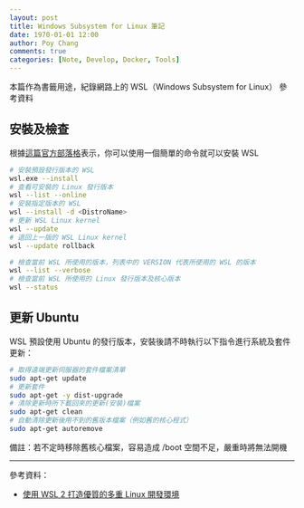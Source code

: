 ```yaml
---
layout: post
title: Windows Subsystem for Linux 筆記
date: 1970-01-01 12:00
author: Poy Chang
comments: true
categories: [Note, Develop, Docker, Tools]
---
```


本篇作為書籤用途，紀錄網路上的 WSL（Windows Subsystem for Linux） 參考資料

## 安裝及檢查

根據[這篇官方部落格](https://devblogs.microsoft.com/commandline/install-wsl-with-a-single-command-now-available-in-windows-10-version-2004-and-higher/)表示，你可以使用一個簡單的命令就可以安裝 WSL

```bash
# 安裝預設發行版本的 WSL
wsl.exe --install
# 查看可安裝的 Linux 發行版本
wsl --list --online
# 安裝指定版本的 WSL
wsl --install -d <DistroName>
# 更新 WSL Linux kernel
wsl --update
# 退回上一版的 WSL Linux kernel
wsl --update rollback
```

```bash
# 檢查當前 WSL 所使用的版本，列表中的 VERSION 代表所使用的 WSL 的版本
wsl --list --verbose
# 檢查當前 WSL 所使用的 Linux 發行版本及核心版本
wsl --status
```

## 更新 Ubuntu

WSL 預設使用 Ubuntu 的發行版本，安裝後請不時執行以下指令進行系統及套件更新：

```bash
# 取得遠端更新伺服器的套件檔案清單
sudo apt-get update
# 更新套件
sudo apt-get -y dist-upgrade
# 清除更新時所下載回來的更新(安裝)檔案
sudo apt-get clean
# 自動清除更新後用不到的舊版本檔案（例如舊的核心程式）
sudo apt-get autoremove
```

備註：若不定時移除舊核心檔案，容易造成 /boot 空間不足，嚴重時將無法開機

---

參考資料：

- [使用 WSL 2 打造優質的多重 Linux 開發環境](https://blog.miniasp.com/post/2020/07/26/Multiple-Linux-Dev-Environment-build-on-WSL-2)
